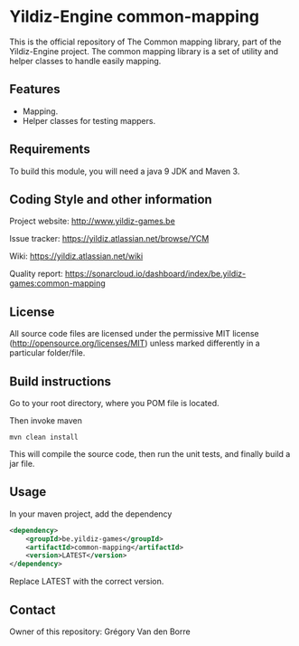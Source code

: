 # Yildiz-Engine common-mapping

This is the official repository of The Common mapping library, part of the Yildiz-Engine project.
The common mapping library is a set of utility and helper classes to handle easily mapping.

## Features

* Mapping.
* Helper classes for testing mappers.

## Requirements

To build this module, you will need a java 9 JDK and Maven 3.

## Coding Style and other information

Project website:
http://www.yildiz-games.be

Issue tracker:
https://yildiz.atlassian.net/browse/YCM

Wiki:
https://yildiz.atlassian.net/wiki

Quality report:
https://sonarcloud.io/dashboard/index/be.yildiz-games:common-mapping

## License

All source code files are licensed under the permissive MIT license
(http://opensource.org/licenses/MIT) unless marked differently in a particular folder/file.

## Build instructions

Go to your root directory, where you POM file is located.

Then invoke maven

	mvn clean install

This will compile the source code, then run the unit tests, and finally build a jar file.

## Usage

In your maven project, add the dependency

```xml
<dependency>
    <groupId>be.yildiz-games</groupId>
    <artifactId>common-mapping</artifactId>
    <version>LATEST</version>
</dependency>
```
Replace LATEST with the correct version.

## Contact
Owner of this repository: Grégory Van den Borre
